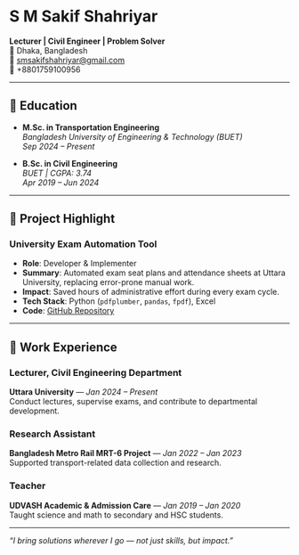 # S M Sakif Shahriyar

**Lecturer | Civil Engineer | Problem Solver**  
📍 Dhaka, Bangladesh  
📧 smsakifshahriyar@gmail.com  
📱 +8801759100956  

---

## 🧠 Education

- **M.Sc. in Transportation Engineering**  
  *Bangladesh University of Engineering & Technology (BUET)*  
  *Sep 2024 – Present*

- **B.Sc. in Civil Engineering**  
  *BUET | CGPA: 3.74*  
  *Apr 2019 – Jun 2024*

---

## 🚀 Project Highlight

### University Exam Automation Tool
- **Role**: Developer & Implementer  
- **Summary**: Automated exam seat plans and attendance sheets at Uttara University, replacing error-prone manual work.  
- **Impact**: Saved hours of administrative effort during every exam cycle.  
- **Tech Stack**: Python (`pdfplumber`, `pandas`, `fpdf`), Excel  
- **Code**: [GitHub Repository](#) <!-- Replace # with the actual link -->

---

## 💼 Work Experience

### **Lecturer**, Civil Engineering Department  
**Uttara University** — *Jan 2024 – Present*  
Conduct lectures, supervise exams, and contribute to departmental development.  

### **Research Assistant**  
**Bangladesh Metro Rail MRT-6 Project** — *Jan 2022 – Jan 2023*  
Supported transport-related data collection and research.

### **Teacher**  
**UDVASH Academic & Admission Care** — *Jan 2019 – Jan 2020*  
Taught science and math to secondary and HSC students.

---

*“I bring solutions wherever I go — not just skills, but impact.”*

